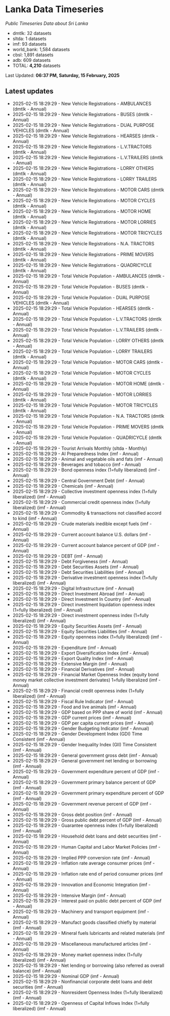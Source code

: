 # Lanka Data Timeseries
*Public Timeseries Data about Sri Lanka*

* dmtlk: 32 datasets
* sltda: 1 datasets
* imf: 93 datasets
* world_bank: 1,584 datasets
* cbsl: 1,891 datasets
* adb: 609 datasets
* TOTAL: **4,210** datasets

Last Updated: **06:37 PM, Saturday, 15 February, 2025**

## Latest updates

* 2025-02-15 18:29:29 - New Vehicle Registrations - AMBULANCES (dmtlk - Annual)
* 2025-02-15 18:29:29 - New Vehicle Registrations - BUSES (dmtlk - Annual)
* 2025-02-15 18:29:29 - New Vehicle Registrations - DUAL PURPOSE VEHICLES (dmtlk - Annual)
* 2025-02-15 18:29:29 - New Vehicle Registrations - HEARSES (dmtlk - Annual)
* 2025-02-15 18:29:29 - New Vehicle Registrations - L.V.TRACTORS (dmtlk - Annual)
* 2025-02-15 18:29:29 - New Vehicle Registrations - L.V.TRAILERS (dmtlk - Annual)
* 2025-02-15 18:29:29 - New Vehicle Registrations - LORRY OTHERS (dmtlk - Annual)
* 2025-02-15 18:29:29 - New Vehicle Registrations - LORRY TRAILERS (dmtlk - Annual)
* 2025-02-15 18:29:29 - New Vehicle Registrations - MOTOR CARS (dmtlk - Annual)
* 2025-02-15 18:29:29 - New Vehicle Registrations - MOTOR CYCLES (dmtlk - Annual)
* 2025-02-15 18:29:29 - New Vehicle Registrations - MOTOR HOME (dmtlk - Annual)
* 2025-02-15 18:29:29 - New Vehicle Registrations - MOTOR LORRIES (dmtlk - Annual)
* 2025-02-15 18:29:29 - New Vehicle Registrations - MOTOR TRICYCLES (dmtlk - Annual)
* 2025-02-15 18:29:29 - New Vehicle Registrations - N.A. TRACTORS (dmtlk - Annual)
* 2025-02-15 18:29:29 - New Vehicle Registrations - PRIME MOVERS (dmtlk - Annual)
* 2025-02-15 18:29:29 - New Vehicle Registrations - QUADRICYCLE (dmtlk - Annual)
* 2025-02-15 18:29:29 - Total Vehicle Population - AMBULANCES (dmtlk - Annual)
* 2025-02-15 18:29:29 - Total Vehicle Population - BUSES (dmtlk - Annual)
* 2025-02-15 18:29:29 - Total Vehicle Population - DUAL PURPOSE VEHICLES (dmtlk - Annual)
* 2025-02-15 18:29:29 - Total Vehicle Population - HEARSES (dmtlk - Annual)
* 2025-02-15 18:29:29 - Total Vehicle Population - L.V.TRACTORS (dmtlk - Annual)
* 2025-02-15 18:29:29 - Total Vehicle Population - L.V.TRAILERS (dmtlk - Annual)
* 2025-02-15 18:29:29 - Total Vehicle Population - LORRY OTHERS (dmtlk - Annual)
* 2025-02-15 18:29:29 - Total Vehicle Population - LORRY TRAILERS (dmtlk - Annual)
* 2025-02-15 18:29:29 - Total Vehicle Population - MOTOR CARS (dmtlk - Annual)
* 2025-02-15 18:29:29 - Total Vehicle Population - MOTOR CYCLES (dmtlk - Annual)
* 2025-02-15 18:29:29 - Total Vehicle Population - MOTOR HOME (dmtlk - Annual)
* 2025-02-15 18:29:29 - Total Vehicle Population - MOTOR LORRIES (dmtlk - Annual)
* 2025-02-15 18:29:29 - Total Vehicle Population - MOTOR TRICYCLES (dmtlk - Annual)
* 2025-02-15 18:29:29 - Total Vehicle Population - N.A. TRACTORS (dmtlk - Annual)
* 2025-02-15 18:29:29 - Total Vehicle Population - PRIME MOVERS (dmtlk - Annual)
* 2025-02-15 18:29:29 - Total Vehicle Population - QUADRICYCLE (dmtlk - Annual)
* 2025-02-15 18:29:29 - Tourist Arrivals Monthly (sltda - Monthly)
* 2025-02-15 18:29:29 - AI Preparedness Index (imf - Annual)
* 2025-02-15 18:29:29 - Animal and vegetable oils and fats (imf - Annual)
* 2025-02-15 18:29:29 - Beverages and tobacco (imf - Annual)
* 2025-02-15 18:29:29 - Bond openness index (1=fully liberalized) (imf - Annual)
* 2025-02-15 18:29:29 - Central Government Debt (imf - Annual)
* 2025-02-15 18:29:29 - Chemicals (imf - Annual)
* 2025-02-15 18:29:29 - Collective investment openness index (1=fully liberalized) (imf - Annual)
* 2025-02-15 18:29:29 - Commercial credit openness index (1=fully liberalized) (imf - Annual)
* 2025-02-15 18:29:29 - Commodity & transactions not classified accord to kind (imf - Annual)
* 2025-02-15 18:29:29 - Crude materials inedible except fuels (imf - Annual)
* 2025-02-15 18:29:29 - Current account balance U.S. dollars (imf - Annual)
* 2025-02-15 18:29:29 - Current account balance percent of GDP (imf - Annual)
* 2025-02-15 18:29:29 - DEBT (imf - Annual)
* 2025-02-15 18:29:29 - Debt Forgiveness (imf - Annual)
* 2025-02-15 18:29:29 - Debt Securities Assets (imf - Annual)
* 2025-02-15 18:29:29 - Debt Securities Liabilities (imf - Annual)
* 2025-02-15 18:29:29 - Derivative investment openness index (1=fully liberalized) (imf - Annual)
* 2025-02-15 18:29:29 - Digital Infrastructure (imf - Annual)
* 2025-02-15 18:29:29 - Direct Investment Abroad (imf - Annual)
* 2025-02-15 18:29:29 - Direct Investment In Country (imf - Annual)
* 2025-02-15 18:29:29 - Direct investment liquidation openness index (1=fully liberalized) (imf - Annual)
* 2025-02-15 18:29:29 - Direct investment openness index (1=fully liberalized) (imf - Annual)
* 2025-02-15 18:29:29 - Equity Securities Assets (imf - Annual)
* 2025-02-15 18:29:29 - Equity Securities Liabilities (imf - Annual)
* 2025-02-15 18:29:29 - Equity openness index (1=fully liberalized) (imf - Annual)
* 2025-02-15 18:29:29 - Expenditure (imf - Annual)
* 2025-02-15 18:29:29 - Export Diversification Index (imf - Annual)
* 2025-02-15 18:29:29 - Export Quality Index (imf - Annual)
* 2025-02-15 18:29:29 - Extensive Margin (imf - Annual)
* 2025-02-15 18:29:29 - Financial Derivatives (imf - Annual)
* 2025-02-15 18:29:29 - Financial Market Openness Index (equity bond money market collective investment derivates) 1=fully liberalized (imf - Annual)
* 2025-02-15 18:29:29 - Financial credit openness index (1=fully liberalized) (imf - Annual)
* 2025-02-15 18:29:29 - Fiscal Rule Indicator (imf - Annual)
* 2025-02-15 18:29:29 - Food and live animals (imf - Annual)
* 2025-02-15 18:29:29 - GDP based on PPP share of world (imf - Annual)
* 2025-02-15 18:29:29 - GDP current prices (imf - Annual)
* 2025-02-15 18:29:29 - GDP per capita current prices (imf - Annual)
* 2025-02-15 18:29:29 - Gender Budgeting Indicator (imf - Annual)
* 2025-02-15 18:29:29 - Gender Development Index (GDI) Time Consistent (imf - Annual)
* 2025-02-15 18:29:29 - Gender Inequality Index (GII) Time Consistent (imf - Annual)
* 2025-02-15 18:29:29 - General government gross debt (imf - Annual)
* 2025-02-15 18:29:29 - General government net lending or borrowing (imf - Annual)
* 2025-02-15 18:29:29 - Government expenditure percent of GDP (imf - Annual)
* 2025-02-15 18:29:29 - Government primary balance percent of GDP (imf - Annual)
* 2025-02-15 18:29:29 - Government primary expenditure percent of GDP (imf - Annual)
* 2025-02-15 18:29:29 - Government revenue percent of GDP (imf - Annual)
* 2025-02-15 18:29:29 - Gross debt position (imf - Annual)
* 2025-02-15 18:29:29 - Gross public debt percent of GDP (imf - Annual)
* 2025-02-15 18:29:29 - Guarantee openness index (1=fully liberalized) (imf - Annual)
* 2025-02-15 18:29:29 - Household debt loans and debt securities (imf - Annual)
* 2025-02-15 18:29:29 - Human Capital and Labor Market Policies (imf - Annual)
* 2025-02-15 18:29:29 - Implied PPP conversion rate (imf - Annual)
* 2025-02-15 18:29:29 - Inflation rate average consumer prices (imf - Annual)
* 2025-02-15 18:29:29 - Inflation rate end of period consumer prices (imf - Annual)
* 2025-02-15 18:29:29 - Innovation and Economic Integration (imf - Annual)
* 2025-02-15 18:29:29 - Intensive Margin (imf - Annual)
* 2025-02-15 18:29:29 - Interest paid on public debt percent of GDP (imf - Annual)
* 2025-02-15 18:29:29 - Machinery and transport equipment (imf - Annual)
* 2025-02-15 18:29:29 - Manufact goods classified chiefly by material (imf - Annual)
* 2025-02-15 18:29:29 - Mineral fuels lubricants and related materials (imf - Annual)
* 2025-02-15 18:29:29 - Miscellaneous manufactured articles (imf - Annual)
* 2025-02-15 18:29:29 - Money market openness index (1=fully liberalized) (imf - Annual)
* 2025-02-15 18:29:29 - Net lending or borrowing (also referred as overall balance) (imf - Annual)
* 2025-02-15 18:29:29 - Nominal GDP (imf - Annual)
* 2025-02-15 18:29:29 - Nonfinancial corporate debt loans and debt securities (imf - Annual)
* 2025-02-15 18:29:29 - Nonresident Openness Index (1=fully liberalized) (imf - Annual)
* 2025-02-15 18:29:29 - Openness of Capital Inflows Index (1=fully liberalized) (imf - Annual)